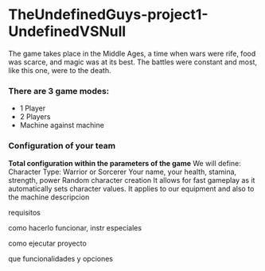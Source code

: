 # TheUndefinedGuys-project1-UndefinedVSNull


  

The game takes place in the Middle Ages, a time when wars were rife, food was scarce, and magic was at its best. The battles were constant and most, like this one, were to the death.


### There are 3 game modes:
- 1 Player
- 2 Players
- Machine against machine

### Configuration of your team

__Total configuration within the parameters of the game__
We will define:
Character Type: Warrior or Sorcerer
Your name, your health, stamina, strength, power
Random character creation
It allows for fast gameplay as it automatically sets character values. It applies to our equipment and also to the machine
descripcion

requisitos

como hacerlo funcionar, instr especiales

como ejecutar proyecto 

que funcionalidades y opciones


